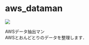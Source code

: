 # aws_dataman
<img src="https://img.shields.io/badge/-Python-F2C63C.svg?logo=python&style=for-the-badge">

AWSデータ抽出マン\
AWSとおんどとりのデータを整理します．
